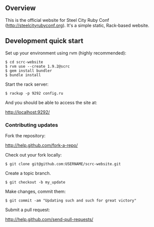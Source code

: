 ## Overview

This is the official website for Steel City Ruby Conf (http://steelcityrubyconf.org). It's a simple static, Rack-based website.

## Development quick start

Set up your environment using rvm (highly recommended):

    $ cd scrc-website
    $ rvm use --create 1.9.2@scrc
    $ gem install bundler
    $ bundle install

Start the rack server:

    $ rackup -p 9292 config.ru

And you should be able to access the site at:

[http://localhost:9292/](http://localhost:9292/)

### Contributing updates

Fork the repository:

http://help.github.com/fork-a-repo/

Check out your fork locally:

    $ git clone git@github.com:USERNAME/scrc-website.git

Create a topic branch.

    $ git checkout -b my_update

Make changes, commit them:

    $ git commit -am "Updating such and such for great victory"

Submit a pull request:

http://help.github.com/send-pull-requests/
